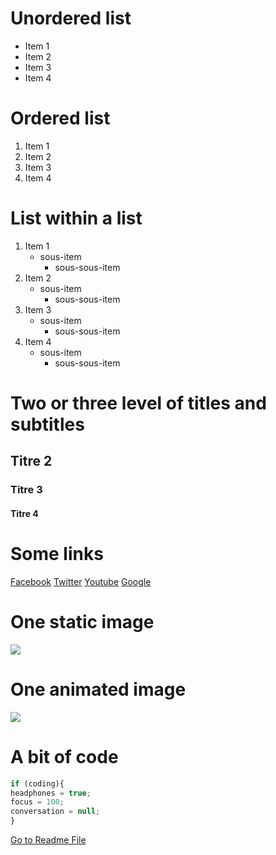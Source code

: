 # Unordered list

- Item 1
- Item 2
- Item 3
- Item 4

# Ordered list

1. Item 1
2. Item 2
3. Item 3
4. Item 4

# List within a list

1. Item 1
   - sous-item
     - sous-sous-item
2. Item 2
   - sous-item
     - sous-sous-item
3. Item 3
   - sous-item
     - sous-sous-item
4. Item 4
   - sous-item
     - sous-sous-item

# Two or three level of titles and subtitles

## Titre 2

### Titre 3

#### Titre 4

# Some links

[Facebook](https://facebook.com)
[Twitter](https://twitter.com)
[Youtube](https://youtube.com)
[Google](https://google.com)

# One static image

![](https://images.unsplash.com/photo-1694732519038-dcc9379eb148?ixlib=rb-4.0.3&ixid=M3wxMjA3fDB8MHxwaG90by1wYWdlfHx8fGVufDB8fHx8fA%3D%3D&auto=format&fit=crop&w=870&q=80)

# One animated image

![](https://media.giphy.com/media/Dh5q0sShxgp13DwrvG/giphy.gif)

# A bit of code

```js
if (coding){  
headphones = true; 
focus = 100;
conversation = null;
}
```

[Go to Readme File](./README.md)

